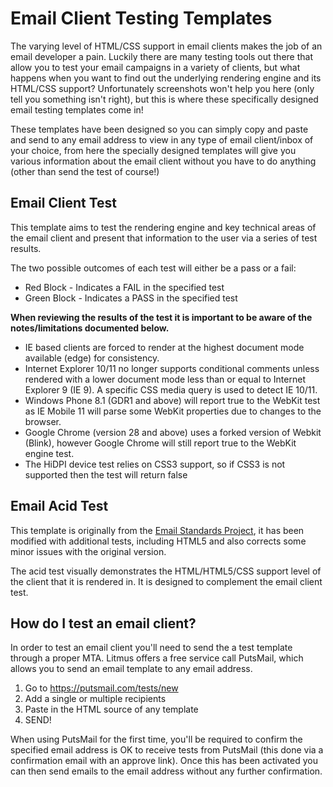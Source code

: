 Email Client Testing Templates
====================

The varying level of HTML/CSS support in email clients makes the job of an email developer a pain. Luckily there are many testing tools out there that allow you to test your email campaigns in a variety of clients, but what happens when you want to find out the underlying rendering engine and its HTML/CSS support? Unfortunately screenshots won't help you here (only tell you something isn't right), but this is where these specifically designed email testing templates come in!

These templates have been designed so you can simply copy and paste and send to any email address to view in any type of email client/inbox of your choice, from here the specially designed templates will give you various information about the email client without you have to do anything (other than send the test of course!)

## Email Client Test

This template aims to test the rendering engine and key technical areas of the email client and present that information to the user via a series of test results.

The two possible outcomes of each test will either be a pass or a fail:

* Red Block - Indicates a FAIL in the specified test
* Green Block - Indicates a PASS in the specified test

**When reviewing the results of the test it is important to be aware of the notes/limitations documented below.**

* IE based clients are forced to render at the highest document mode available (edge) for consistency.
* Internet Explorer 10/11 no longer supports conditional comments unless rendered with a lower document mode less than or equal to Internet Explorer 9 (IE 9). A specific CSS media query is used to detect IE 10/11.
* Windows Phone 8.1 (GDR1 and above) will report true to the WebKit test as IE Mobile 11 will parse some WebKit properties due to changes to the browser.
* Google Chrome (version 28 and above) uses a forked version of Webkit (Blink), however Google Chrome will still report true to the WebKit engine test.
* The HiDPI device test relies on CSS3 support, so if CSS3 is not supported then the test will return false

## Email Acid Test

This template is originally from the [Email Standards Project](http://www.email-standards.org/acid-test), it has been modified with additional tests, including HTML5 and also corrects some minor issues with the original version.

The acid test visually demonstrates the HTML/HTML5/CSS support level of the client that it is rendered in. It is designed to complement the email client test.

## How do I test an email client?

In order to test an email client you'll need to send the a test template through a proper MTA. Litmus offers a free service call PutsMail, which allows you to send an email template to any email address.

1. Go to https://putsmail.com/tests/new
2. Add a single or multiple recipients
3. Paste in the HTML source of any template
4. SEND!

When using PutsMail for the first time, you'll be required to confirm the specified email address is OK to receive tests from PutsMail (this done via a confirmation email with an approve link). Once this has been activated you can then send emails to the email address without any further confirmation.
